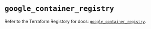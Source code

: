 # `google_container_registry`

Refer to the Terraform Registory for docs: [`google_container_registry`](https://registry.terraform.io/providers/hashicorp/google/4.75.0/docs/resources/container_registry).
